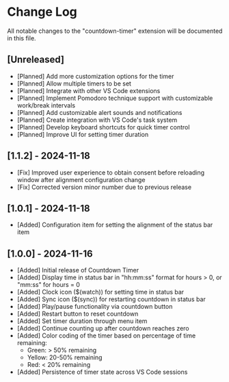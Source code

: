 <!-- @format -->

# Change Log

All notable changes to the "countdown-timer" extension will be documented in this file.

## [Unreleased]

-   [Planned] Add more customization options for the timer
-   [Planned] Allow multiple timers to be set
-   [Planned] Integrate with other VS Code extensions
-   [Planned] Implement Pomodoro technique support with customizable work/break intervals
-   [Planned] Add customizable alert sounds and notifications
-   [Planned] Create integration with VS Code's task system
-   [Planned] Develop keyboard shortcuts for quick timer control
-   [Planned] Improve UI for setting timer duration

## [1.1.2] - 2024-11-18

-   [Fix] Improved user experience to obtain consent before reloading window after alignment configuration change
-   [Fix] Corrected version minor number due to previous release

## [1.0.1] - 2024-11-18

-   [Added] Configuration item for setting the alignment of the status bar item

## [1.0.0] - 2024-11-16

-   [Added] Initial release of Countdown Timer
-   [Added] Display time in status bar in "hh:mm:ss" format for hours > 0, or "mm:ss" for hours = 0
-   [Added] Clock icon ($(watch)) for setting time in status bar
-   [Added] Sync icon ($(sync)) for restarting countdown in status bar
-   [Added] Play/pause functionality via countdown button
-   [Added] Restart button to reset countdown
-   [Added] Set timer duration through menu item
-   [Added] Continue counting up after countdown reaches zero
-   [Added] Color coding of the timer based on percentage of time remaining:
    -   Green: > 50% remaining
    -   Yellow: 20-50% remaining
    -   Red: < 20% remaining
-   [Added] Persistence of timer state across VS Code sessions

